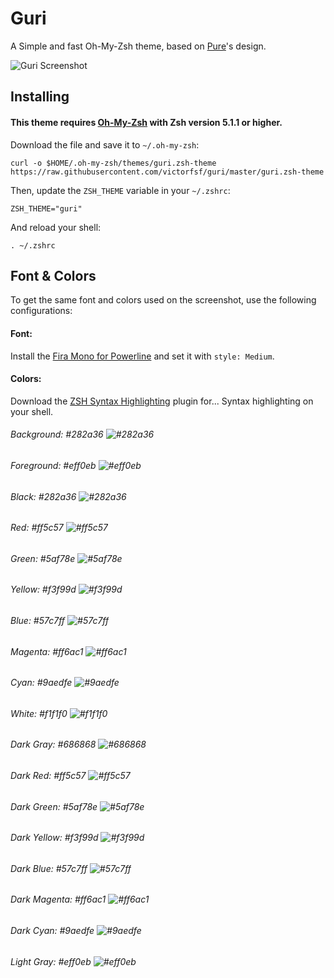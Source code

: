 # Guri

A Simple and fast Oh-My-Zsh theme, based on [Pure](https://github.com/sindresorhus/pure)'s design.

![Guri Screenshot](https://github.com/victorfsf/guri/raw/master/screenshot.png)

## Installing

#### This theme requires [Oh-My-Zsh](https://github.com/robbyrussell/oh-my-zsh) with Zsh version 5.1.1 or higher.

Download the file and save it to `~/.oh-my-zsh`:
```
curl -o $HOME/.oh-my-zsh/themes/guri.zsh-theme https://raw.githubusercontent.com/victorfsf/guri/master/guri.zsh-theme
```

Then, update the `ZSH_THEME` variable in your `~/.zshrc`:
```
ZSH_THEME="guri"
```

And reload your shell:
```
. ~/.zshrc
```

## Font & Colors

To get the same font and colors used on the screenshot, use the following configurations:

#### Font: 

Install the [Fira Mono for Powerline](https://github.com/powerline/fonts/) and set it with `style: Medium`.

#### Colors:

Download the [ZSH Syntax Highlighting](https://github.com/zsh-users/zsh-syntax-highlighting) plugin for... Syntax highlighting on your shell.

###### Background: #282a36 ![#282a36](https://placehold.it/15/282a36/000000?text=+)
###### Foreground: #eff0eb ![#eff0eb](https://placehold.it/15/eff0eb/000000?text=+)
###### Black: #282a36 ![#282a36](https://placehold.it/15/282a36/000000?text=+)
###### Red: #ff5c57 ![#ff5c57](https://placehold.it/15/ff5c57/000000?text=+)
###### Green: #5af78e ![#5af78e](https://placehold.it/15/5af78e/000000?text=+)
###### Yellow: #f3f99d ![#f3f99d](https://placehold.it/15/f3f99d/000000?text=+)
###### Blue: #57c7ff ![#57c7ff](https://placehold.it/15/57c7ff/000000?text=+)
###### Magenta: #ff6ac1 ![#ff6ac1](https://placehold.it/15/ff6ac1/000000?text=+)
###### Cyan: #9aedfe ![#9aedfe](https://placehold.it/15/9aedfe/000000?text=+)
###### White: #f1f1f0 ![#f1f1f0](https://placehold.it/15/f1f1f0/000000?text=+)
###### Dark Gray: #686868 ![#686868](https://placehold.it/15/686868/000000?text=+)
###### Dark Red: #ff5c57 ![#ff5c57](https://placehold.it/15/ff5c57/000000?text=+)
###### Dark Green: #5af78e ![#5af78e](https://placehold.it/15/5af78e/000000?text=+)
###### Dark Yellow: #f3f99d ![#f3f99d](https://placehold.it/15/f3f99d/000000?text=+)
###### Dark Blue: #57c7ff ![#57c7ff](https://placehold.it/15/57c7ff/000000?text=+)
###### Dark Magenta: #ff6ac1 ![#ff6ac1](https://placehold.it/15/ff6ac1/000000?text=+)
###### Dark Cyan: #9aedfe ![#9aedfe](https://placehold.it/15/9aedfe/000000?text=+)
###### Light Gray: #eff0eb ![#eff0eb](https://placehold.it/15/eff0eb/000000?text=+)
